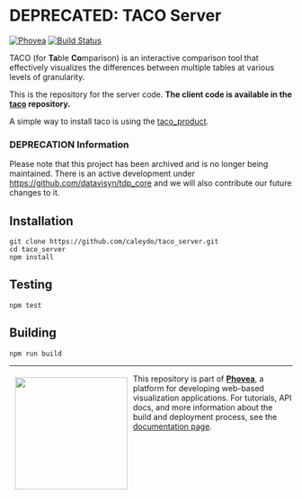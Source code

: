DEPRECATED: TACO Server 
=====================
[![Phovea][phovea-image]][phovea-url] [![Build Status][circleci-image]][circleci-url]


TACO (for **Ta**ble **Co**mparison) is an interactive comparison tool that effectively visualizes the differences between multiple tables at various levels of granularity.

This is the repository for the server code. **The client code is available in the [taco](https://github.com/Caleydo/taco) repository.**

A simple way to install taco is using the [taco_product](https://github.com/Caleydo/taco_product).

### DEPRECATION Information
Please note that this project has been archived and is no longer being maintained. There is an active development under https://github.com/datavisyn/tdp_core and we will also contribute our future changes to it.

Installation
------------

```
git clone https://github.com/caleydo/taco_server.git
cd taco_server
npm install
```

Testing
-------

```
npm test
```

Building
--------

```
npm run build
```



***

<a href="https://caleydo.org"><img src="http://caleydo.org/assets/images/logos/caleydo.svg" align="left" width="200px" hspace="10" vspace="6"></a>
This repository is part of **[Phovea](http://phovea.caleydo.org/)**, a platform for developing web-based visualization applications. For tutorials, API docs, and more information about the build and deployment process, see the [documentation page](http://phovea.caleydo.org).


[phovea-image]: https://img.shields.io/badge/Phovea-Server%20Plugin-10ACDF.svg
[phovea-url]: https://phovea.caleydo.org
[circleci-image]: https://circleci.com/gh/Caleydo/taco_server.svg?style=shield
[circleci-url]: https://circleci.com/gh/Caleydo/taco_server
